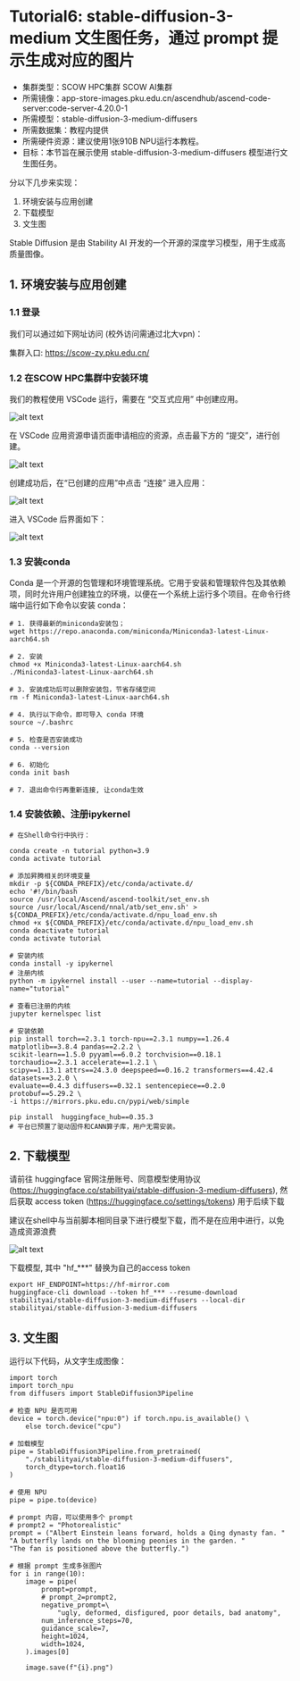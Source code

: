 # Tutorial6: stable-diffusion-3-medium 文生图任务，通过 prompt 提示生成对应的图片

* 集群类型：SCOW HPC集群 SCOW AI集群
* 所需镜像：app-store-images.pku.edu.cn/ascendhub/ascend-code-server:code-server-4.20.0-1
* 所需模型：stable-diffusion-3-medium-diffusers
* 所需数据集：教程内提供
* 所需硬件资源：建议使用1张910B NPU运行本教程。
* 目标：本节旨在展示使用 stable-diffusion-3-medium-diffusers 模型进行文生图任务。

分以下几步来实现：
1. 环境安装与应用创建
2. 下载模型
3. 文生图

Stable Diffusion 是由 Stability AI 开发的一个开源的深度学习模型，用于生成高质量图像。

## 1. 环境安装与应用创建
### 1.1 登录
我们可以通过如下网址访问 (校外访问需通过北大vpn)：

集群入口: https://scow-zy.pku.edu.cn/

### 1.2 在SCOW HPC集群中安装环境

我们的教程使用 VSCode 运行，需要在 “交互式应用” 中创建应用。

![alt text](image-1.png)

在 VSCode 应用资源申请页面申请相应的资源，点击最下方的 “提交”，进行创建。

![alt text](image-2.png)

创建成功后，在“已创建的应用”中点击 “连接” 进入应用：

![alt text](image-3.png)

进入 VSCode 后界面如下：

![alt text](image-4.png)

### 1.3 安装conda
Conda 是一个开源的包管理和环境管理系统。它用于安装和管理软件包及其依赖项，同时允许用户创建独立的环境，以便在一个系统上运行多个项目。在命令行终端中运行如下命令以安装 conda：
```
# 1. 获得最新的miniconda安装包；
wget https://repo.anaconda.com/miniconda/Miniconda3-latest-Linux-aarch64.sh

# 2. 安装
chmod +x Miniconda3-latest-Linux-aarch64.sh
./Miniconda3-latest-Linux-aarch64.sh

# 3. 安装成功后可以删除安装包，节省存储空间
rm -f Miniconda3-latest-Linux-aarch64.sh

# 4. 执行以下命令，即可导入 conda 环境
source ~/.bashrc

# 5. 检查是否安装成功
conda --version

# 6. 初始化
conda init bash

# 7. 退出命令行再重新连接, 让conda生效
```

### 1.4 安装依赖、注册ipykernel
```
# 在Shell命令行中执行：

conda create -n tutorial python=3.9
conda activate tutorial

# 添加昇腾相关的环境变量
mkdir -p ${CONDA_PREFIX}/etc/conda/activate.d/
echo '#!/bin/bash
source /usr/local/Ascend/ascend-toolkit/set_env.sh
source /usr/local/Ascend/nnal/atb/set_env.sh' > ${CONDA_PREFIX}/etc/conda/activate.d/npu_load_env.sh
chmod +x ${CONDA_PREFIX}/etc/conda/activate.d/npu_load_env.sh
conda deactivate tutorial
conda activate tutorial

# 安装内核
conda install -y ipykernel
# 注册内核
python -m ipykernel install --user --name=tutorial --display-name="tutorial"

# 查看已注册的内核
jupyter kernelspec list

# 安装依赖
pip install torch==2.3.1 torch-npu==2.3.1 numpy==1.26.4 matplotlib==3.8.4 pandas==2.2.2 \
scikit-learn==1.5.0 pyyaml==6.0.2 torchvision==0.18.1 torchaudio==2.3.1 accelerate==1.2.1 \
scipy==1.13.1 attrs==24.3.0 deepspeed==0.16.2 transformers==4.42.4 datasets==3.2.0 \
evaluate==0.4.3 diffusers==0.32.1 sentencepiece==0.2.0 protobuf==5.29.2 \
-i https://mirrors.pku.edu.cn/pypi/web/simple

pip install  huggingface_hub==0.35.3 
# 平台已预置了驱动固件和CANN算子库，用户无需安装。
```
## 2. 下载模型
请前往 huggingface 官网注册账号、同意模型使用协议 (https://huggingface.co/stabilityai/stable-diffusion-3-medium-diffusers), 然后获取 access token (https://huggingface.co/settings/tokens) 用于后续下载

建议在shell中与当前脚本相同目录下进行模型下载，而不是在应用中进行，以免造成资源浪费

![alt text](image-5.png)

下载模型, 其中 "hf_***" 替换为自己的access token
```
export HF_ENDPOINT=https://hf-mirror.com
huggingface-cli download --token hf_*** --resume-download stabilityai/stable-diffusion-3-medium-diffusers --local-dir stabilityai/stable-diffusion-3-medium-diffusers
```

## 3. 文生图

运行以下代码，从文字生成图像：
```
import torch
import torch_npu
from diffusers import StableDiffusion3Pipeline

# 检查 NPU 是否可用
device = torch.device("npu:0") if torch.npu.is_available() \
    else torch.device("cpu")

# 加载模型
pipe = StableDiffusion3Pipeline.from_pretrained(
    "./stabilityai/stable-diffusion-3-medium-diffusers", 
    torch_dtype=torch.float16
)

# 使用 NPU
pipe = pipe.to(device)

# prompt 内容，可以使用多个 prompt
# prompt2 = "Photorealistic"
prompt = ("Albert Einstein leans forward, holds a Qing dynasty fan. "
"A butterfly lands on the blooming peonies in the garden. "
"The fan is positioned above the butterfly.")

# 根据 prompt 生成多张图片
for i in range(10):
    image = pipe(
        prompt=prompt,
        # prompt_2=prompt2,
        negative_prompt=\
            "ugly, deformed, disfigured, poor details, bad anatomy",
        num_inference_steps=70,
        guidance_scale=7,
        height=1024,
        width=1024,
    ).images[0]

    image.save(f"{i}.png")
```

